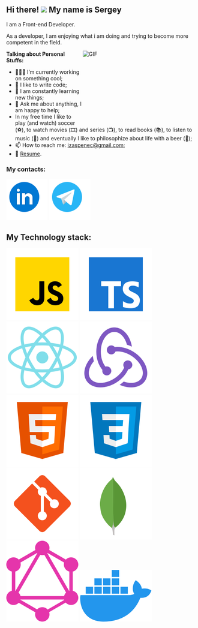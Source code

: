 ## Hi there! <img src="https://media.giphy.com/media/hvRJCLFzcasrR4ia7z/giphy.gif" width="25px"> My name is Sergey

I am a Front-end Developer.

As a developer, I am enjoying what i am doing and trying to become more competent in the field.

<img align="right" alt="GIF" src="https://media.giphy.com/media/qgQUggAC3Pfv687qPC/giphy.gif" width="300" height="200" />

**Talking about Personal Stuffs:**

- 👨🏻‍💻 I’m currently working on something cool;
- 💪 I like to write code;
- 🥅 I am constantly learning new things;
- 💬 Ask me about anything, I am happy to help;
- In my free time I like to play (and watch) soccer (⚽️), to watch movies (🎞️) and series (📺), to read books (📚), to listen to music (🎵) and eventually I like to philosophize about life with a beer (🍺);
- 📫 How to reach me: izaspenec@gmail.com;
- 📝 [Resume](https://myresume.ru/resume/4Iec61JxKoy/).

### My contacts: ###
[![LinkedIn](icons/linkedin.svg)](https://www.linkedin.com/in/siarhei1607)
[![Telegram](icons/telegram.svg)](https://t.me/izaspenec)

## My Technology stack: ##
![JavaScript](icons/javascript.svg)
![TypeScript](icons/typescript.svg)
![React](icons/reactI.svg)
![Redux](icons/redux.svg)
![Html](icons/html.svg)
![Css](icons/css.svg)
![Git](icons/git.svg)
![mongoDB](icons/mongo-db.svg)
![GraphQl](icons/graphql.svg)
![Docker](icons/docker.svg)
